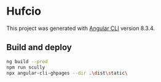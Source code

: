 # Hufcio

This project was generated with [Angular CLI](https://github.com/angular/angular-cli) version 8.3.4.

## Build and deploy
```bash
ng build --prod
npm run scully
npx angular-cli-ghpages --dir .\dist\static\
```

